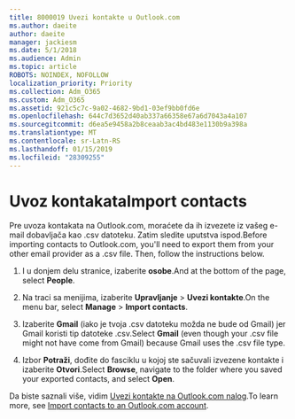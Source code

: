 ```yaml
---
title: 8000019 Uvezi kontakte u Outlook.com
ms.author: daeite
author: daeite
manager: jackiesm
ms.date: 5/1/2018
ms.audience: Admin
ms.topic: article
ROBOTS: NOINDEX, NOFOLLOW
localization_priority: Priority
ms.collection: Adm_O365
ms.custom: Adm_O365
ms.assetid: 921c5c7c-9a02-4682-9bd1-03ef9bb0fd6e
ms.openlocfilehash: 644c7d3652d40ab337a66358e67a6d7043a4a107
ms.sourcegitcommit: d6ea5e9458a2b8ceaab3ac4bd483e1130b9a398a
ms.translationtype: MT
ms.contentlocale: sr-Latn-RS
ms.lasthandoff: 01/15/2019
ms.locfileid: "28309255"
---
```

# <a name="import-contacts"></a><span data-ttu-id="afff8-102">Uvoz kontakata</span><span class="sxs-lookup"><span data-stu-id="afff8-102">Import contacts</span></span>

<span data-ttu-id="afff8-p101">Pre uvoza kontakata na Outlook.com, moraćete da ih izvezete iz vašeg e-mail dobavljača kao .csv datoteku. Zatim sledite uputstva ispod.</span><span class="sxs-lookup"><span data-stu-id="afff8-p101">Before importing contacts to Outlook.com, you'll need to export them from your other email provider as a .csv file. Then, follow the instructions below.</span></span>
  
1. <span data-ttu-id="afff8-105">I u donjem delu stranice, izaberite **osobe**.</span><span class="sxs-lookup"><span data-stu-id="afff8-105">And at the bottom of the page, select **People**.</span></span> 
    
2. <span data-ttu-id="afff8-106">Na traci sa menijima, izaberite **Upravljanje** \> **Uvezi kontakte**.</span><span class="sxs-lookup"><span data-stu-id="afff8-106">On the menu bar, select **Manage** \> **Import contacts**.</span></span> 
    
3. <span data-ttu-id="afff8-107">Izaberite **Gmail** (iako je tvoja .csv datoteku možda ne bude od Gmail) jer Gmail koristi tip datoteke .csv.</span><span class="sxs-lookup"><span data-stu-id="afff8-107">Select **Gmail** (even though your .csv file might not have come from Gmail) because Gmail uses the .csv file type.</span></span> 
    
4. <span data-ttu-id="afff8-108">Izbor **Potraži**, dođite do fasciklu u kojoj ste sačuvali izvezene kontakte i izaberite **Otvori**.</span><span class="sxs-lookup"><span data-stu-id="afff8-108">Select **Browse**, navigate to the folder where you saved your exported contacts, and select **Open**.</span></span> 
    
<span data-ttu-id="afff8-109">Da biste saznali više, vidim [Uvezi kontakte na Outlook.com nalog](https://go.microsoft.com/fwlink/p/?linkid=873136).</span><span class="sxs-lookup"><span data-stu-id="afff8-109">To learn more, see [Import contacts to an Outlook.com account](https://go.microsoft.com/fwlink/p/?linkid=873136).</span></span>
  

